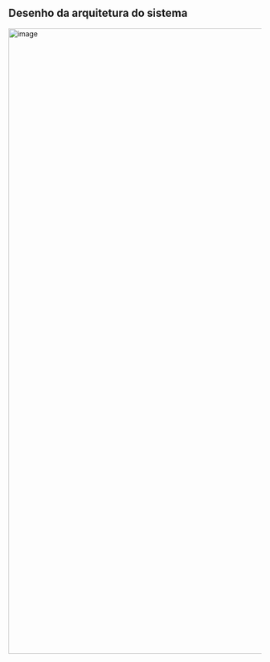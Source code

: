 ## Desenho da arquitetura do sistema
<img width="2084" height="1241" alt="image" src="https://github.com/user-attachments/assets/fe8dedbc-046d-46db-a64d-8c70c0299270" />
